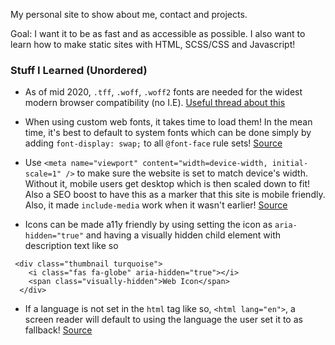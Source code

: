 My personal site to show about me, contact and projects.

Goal: I want it to be as fast and as accessible as possible. I also want to learn how to make static sites with HTML, SCSS/CSS and Javascript!

### Stuff I Learned (Unordered)

- As of mid 2020, `.tff`, `.woff`, `.woff2` fonts are needed for the widest modern browser compatibility (no I.E). [Useful thread about this](https://stackoverflow.com/questions/24990554/how-to-include-a-font-ttf-using-css)

- When using custom web fonts, it takes time to load them! In the mean time, it's best to default to system fonts which can be done simply by adding `font-display: swap;` to all `@font-face` rule sets! [Source](https://web.dev/font-display/?utm_source=lighthouse&utm_medium=devtools)

- Use `<meta name="viewport" content="width=device-width, initial-scale=1" />` to make sure the website is set to match device's width. Without it, mobile users get desktop which is then scaled down to fit! Also a SEO boost to have this as a marker that this site is mobile friendly. Also, it made `include-media` work when it wasn't earlier! [Source](https://web.dev/viewport/?utm_source=lighthouse&utm_medium=devtools)

- Icons can be made a11y friendly by using setting the icon as `aria-hidden="true"` and having a visually hidden child element with description text like so

```
 <div class="thumbnail turquoise">
    <i class="fas fa-globe" aria-hidden="true"></i>
    <span class="visually-hidden">Web Icon</span>
  </div>
```

- If a language is not set in the `html` tag like so, `<html lang="en">`, a screen reader will default to using the language the user set it to as fallback! [Source](https://web.dev/html-has-lang/?utm_source=lighthouse&utm_medium=devtools)

